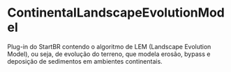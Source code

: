 # ContinentalLandscapeEvolutionModel

Plug-in do StartBR contendo o algoritmo de LEM (Landscape Evolution Model), ou seja, de evolução do terreno, que modela erosão, bypass e deposição de sedimentos em ambientes continentais.